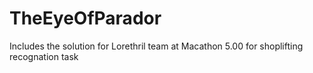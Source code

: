 # TheEyeOfParador
Includes the solution for Lorethril team at Macathon 5.00 for shoplifting recognation task
